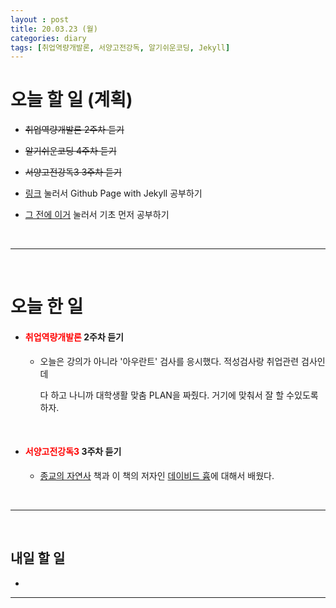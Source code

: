 ```yaml
---
layout : post
title: 20.03.23 (월)
categories: diary
tags: [취업역량개발론, 서양고전강독, 알기쉬운코딩, Jekyll]
---
```


# 오늘 할 일 (계획)

- ~~취업역량개발론 2주차 듣기~~
- ~~알기쉬운코딩 4주차 듣기~~

- ~~서양고전강독3 3주차 듣기~~

- [링크](https://devinlife.com/howto/) 눌러서 Github Page with Jekyll 공부하기

- [그 전에 이거](https://nolboo.kim/blog/2013/10/15/free-blog-with-github-jekyll/) 눌러서 기초 먼저 공부하기

<br>

<hr/><br>

# 오늘 한 일

- #### <span style="color: red">취업역량개발론</span> 2주차 듣기

  - 오늘은 강의가 아니라 '아우란트' 검사를 응시했다. 적성검사랑 취업관련 검사인데  

    다 하고 나니까 대학생활 맞춤 PLAN을 짜줬다. 거기에 맞춰서 잘 할 수있도록 하자.

<br>

- #### <span style="color: red">서양고전강독3</span> 3주차 듣기

  - [종교의 자연사](https://blog.naver.com/opinion100/54210736) 책과 이 책의 저자인 [데이비드 흄](https://terms.naver.com/entry.nhn?docId=1156371&cid=40942&categoryId=40343)에 대해서 배웠다.

<br>

<hr/><br>

## 내일 할 일

- 

  


<hr/>
